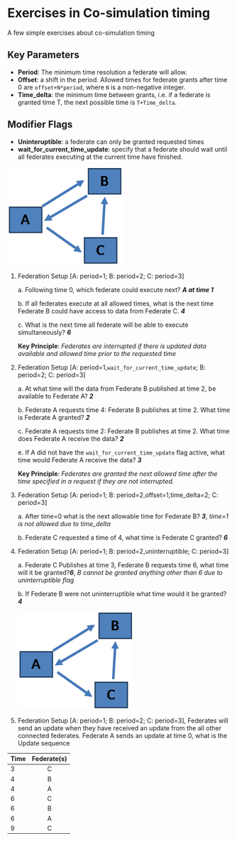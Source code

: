 # Exercises in Co-simulation timing
A few simple exercises about co-simulation timing

## Key Parameters

-   **Period**: The minimum time resolution a federate will allow.
-   **Offset**: a shift in the period.  Allowed times for federate grants after time 0 are `offset+N*period`, where `N` is a non-negative integer.
-   **Time_delta**: the minimum time between grants, i.e. if a federate is granted time T, the next possible time is `T+Time_delta`.

## Modifier Flags

-   **Uninteruptible**: a federate can only be granted requested times
-   **wait_for_current_time_update**:  specify that a federate should wait until all federates executing at the current time have finished.

![Connectivity Diagram](../img/timing_fed_setup.png "Exercise Federate Setup")

1.  Federation Setup \[A:  period=1; B:  period=2; C:  period=3\]

    a. 	Following time 0, which federate could execute next? **_A at time 1_**

    b. 	If all federates execute at all allowed times, what is the next time Federate B could have access to data from Federate C.  **_4_**

    c. 	What is the next time all federate will be able to execute simultaneously? **_6_**


     **Key Principle**:  *Federates are interrupted if there is updated data available and allowed time prior to the requested time*

2.   Federation Setup \[A:  period=1,`wait_for_current_time_update`; B:  period=2; C:  period=3\]

     a.	At what time will the data from Federate B published at time 2, be available to Federate A? **_2_**

     b.	Federate A requests time 4:  Federate B publishes at time 2.  What time is Federate A granted? **_2_**

     c.	Federate A requests time 2:  Federate B publishes at time 2. What time does Federate A receive the data? **_2_**

     e.	If A did not have the `wait_for_current_time_update` flag active, what time would Federate A receive the data? **_3_**


     **Key Principle**:  *Federates are granted the next allowed time after the time specified in a request if they are not interrupted.*

3.   Federation Setup \[A:  period=1; B:  period=2,offset=1,time_delta=2; C:  period=3\]

     a.	After time=0 what is the next allowable time for Federate B? **_3_**, *time=1 is not allowed due to time_delta*

     b.	Federate C requested a time of 4, what time is Federate C granted? **_6_**

4.  Federation Setup \[A:  period=1; B:  period=2,uninterruptible; C:  period=3\]

    a.	Federate C Publishes at time 3,  Federate B requests time 6, what time will it be granted?**_6_**, _B cannot be granted anything other than 6 due to uninterruptible flag_

    b.	If Federate B were not uninterruptible what time would it be granted? **_4_**

     ![Connectivity Diagram](../img/timing_fed_setup.png "Exercise Federate Setup")

5.  Federation Setup \[A:  period=1; B:  period=2; C:  period=3\], Federates will send an update when they have received an update from the all other connected federates.  Federate A sends an update at time 0, what is the Update sequence

<center>

| Time        | Federate(s)     |
| ------------- |:-------------:|
|    3   |   C    |
|    4   |   B    |
|    4   |   A    |
|    6   |   C    |
|    6   |   B    |
|    6   |   A    |
|    9   |   C    |

</center>
